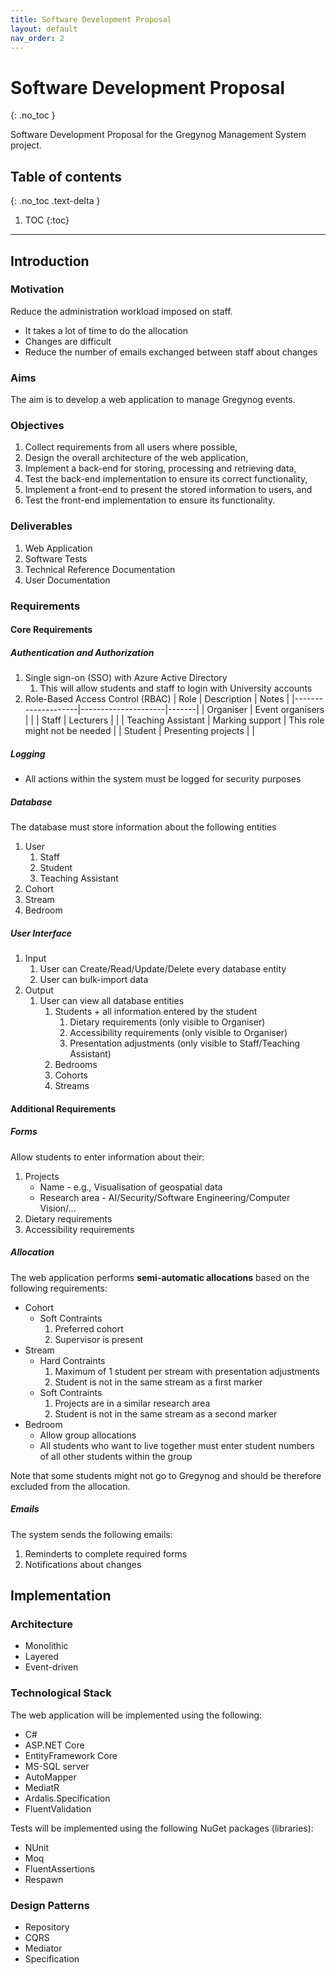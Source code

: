 ```yaml
---
title: Software Development Proposal
layout: default
nav_order: 2
---
```


# Software Development Proposal
{: .no_toc }

Software Development Proposal for the Gregynog Management System project.

## Table of contents
{: .no_toc .text-delta }

1. TOC
{:toc}

---

## Introduction

### Motivation

Reduce the administration workload imposed on staff.

- It takes a lot of time to do the allocation
- Changes are difficult
- Reduce the number of emails exchanged between staff about changes

### Aims

The aim is to develop a web application to manage Gregynog events.

### Objectives

1. Collect requirements from all users where possible,
1. Design the overall architecture of the web application,
1. Implement a back-end for storing, processing and retrieving data,
1. Test the back-end implementation to ensure its correct functionality,
1. Implement a front-end to present the stored information to users, and
1. Test the front-end implementation to ensure its functionality.

### Deliverables

1. Web Application
1. Software Tests
1. Technical Reference Documentation
1. User Documentation

### Requirements

#### Core Requirements

##### Authentication and Authorization

1. Single sign-on (SSO) with Azure Active Directory
   1. This will allow students and staff to login with University accounts
1. Role-Based Access Control (RBAC)
   | Role               | Description         | Notes |
   |--------------------|---------------------|-------|
   | Organiser          | Event organisers    | |
   | Staff              | Lecturers           | |
   | Teaching Assistant | Marking support     | This role might not be needed |
   | Student            | Presenting projects | |

##### Logging

- All actions within the system must be logged for security purposes

##### Database

The database must store information about the following entities

1. User
   1. Staff
   1. Student
   1. Teaching Assistant
1. Cohort
1. Stream
1. Bedroom

##### User Interface

1. Input
   1. User can Create/Read/Update/Delete every database entity
   1. User can bulk-import data
1. Output
   1. User can view all database entities
      1. Students + all information entered by the student
         1. Dietary requirements (only visible to Organiser)
         1. Accessibility requirements (only visible to Organiser)
         1. Presentation adjustments (only visible to Staff/Teaching Assistant)
      1. Bedrooms
      1. Cohorts
      1. Streams

#### Additional Requirements

##### Forms

Allow students to enter information about their:

1. Projects
   - Name - e.g., Visualisation of geospatial data
   - Research area - AI/Security/Software Engineering/Computer Vision/...
1. Dietary requirements
1. Accessibility requirements

##### Allocation

The web application performs **semi-automatic allocations** based on the following requirements:

- Cohort
  - Soft Contraints
     1. Preferred cohort
     1. Supervisor is present
- Stream
  - Hard Contraints
     1. Maximum of 1 student per stream with presentation adjustments
     1. Student is not in the same stream as a first marker
  - Soft Contraints
      1. Projects are in a similar research area
      1. Student is not in the same stream as a second marker
- Bedroom
  - Allow group allocations
  - All students who want to live together must enter student numbers of all other students within the group

Note that some students might not go to Gregynog and should be therefore excluded from the allocation.

##### Emails

The system sends the following emails:

1. Reminderts to complete required forms
1. Notifications about changes

## Implementation

### Architecture

- Monolithic
- Layered
- Event-driven

### Technological Stack

The web application will be implemented using the following:

- C#
- ASP.NET Core
- EntityFramework Core
- MS-SQL server
- AutoMapper
- MediatR
- Ardalis.Specification
- FluentValidation

Tests will be implemented using the following NuGet packages (libraries):

- NUnit
- Moq
- FluentAssertions
- Respawn

### Design Patterns

- Repository
- CQRS
- Mediator
- Specification
